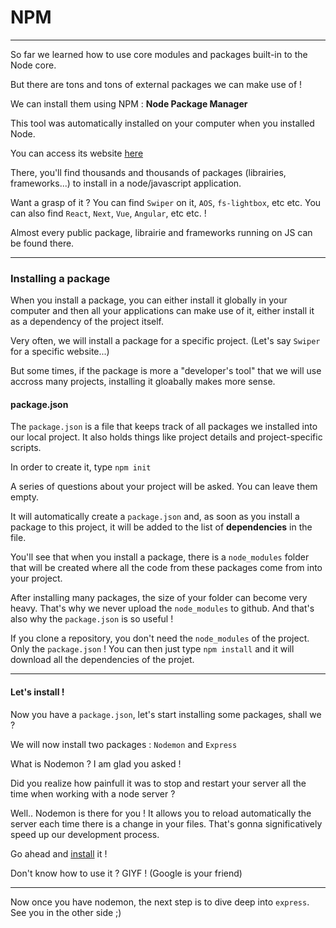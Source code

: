 # NPM

---

So far we learned how to use core modules and packages built-in to the Node core.

But there are tons and tons of external packages we can make use of !

We can install them using NPM : **Node Package Manager**

This tool was automatically installed on your computer when you installed Node.

You can access its website [here](https://www.npmjs.com/)

There, you'll find thousands and thousands of packages (librairies, frameworks...) to install in a node/javascript application.

Want a grasp of it ? You can find `Swiper` on it, `AOS`, `fs-lightbox`, etc etc. You can also find `React`, `Next`, `Vue`, `Angular`, etc etc. !

Almost every public package, librairie and frameworks running on JS can be found there.

---

### Installing a package

When you install a package, you can either install it globally in your computer and then all your applications can make use of it, either install it as a dependency of the project itself.

Very often, we will install a package for a specific project. (Let's say `Swiper` for a specific website...)

But some times, if the package is more a "developer's tool" that we will use accross many projects, installing it gloabally makes more sense.

#### package.json

The `package.json` is a file that keeps track of all packages we installed into our local project. It also holds things like project details and project-specific scripts.

In order to create it, type `npm init`

A series of questions about your project will be asked. You can leave them empty.

It will automatically create a `package.json` and, as soon as you install a package to this project, it will be added to the list of **dependencies** in the file.

You'll see that when you install a package, there is a `node_modules` folder that will be created where all the code from these packages come from into your project.

After installing many packages, the size of your folder can become very heavy. That's why we never upload the `node_modules` to github. And that's also why the `package.json` is so useful !

If you clone a repository, you don't need the `node_modules` of the project. Only the `package.json` ! You can then just type `npm install` and it will download all the dependencies of the projet.

---

#### Let's install !

Now you have a `package.json`, let's start installing some packages, shall we ?

We will now install two packages : `Nodemon` and `Express`

What is Nodemon ? I am glad you asked !

Did you realize how painfull it was to stop and restart your server all the time when working with a node server ?

Well.. Nodemon is there for you ! It allows you to reload automatically the server each time there is a change in your files. That's gonna significatively speed up our development process.

Go ahead and [install](https://www.npmjs.com/package/nodemon) it !

Don't know how to use it ? GIYF ! (Google is your friend)

---

Now once you have nodemon, the next step is to dive deep into `express`. See you in the other side ;)
